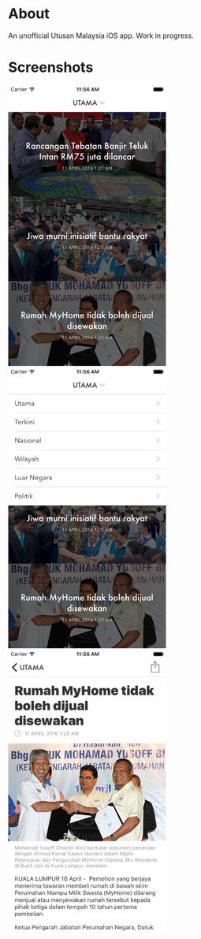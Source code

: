 # About

An unofficial Utusan Malaysia iOS app. Work in progress.

# Screenshots

<img src="https://raw.githubusercontent.com/izad/perutusan/0b62c5727b8c878dfededdaad4b33a7040abfe16/Designs/iPhone6s-utama.png" width="320" alt="Screenshot" /> 

<img src="https://raw.githubusercontent.com/izad/perutusan/0b62c5727b8c878dfededdaad4b33a7040abfe16/Designs/iPhone6s-dropdown.png" width="320" alt="Screenshot" /> 

<img src="https://raw.githubusercontent.com/izad/perutusan/0b62c5727b8c878dfededdaad4b33a7040abfe16/Designs/iPhone6s-details.png" width="320" alt="Screenshot" />

